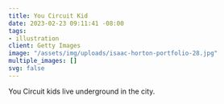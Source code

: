 ```yaml
---
title: You Circuit Kid
date: 2023-02-23 09:11:41 -08:00
tags:
- illustration
client: Getty Images
image: "/assets/img/uploads/isaac-horton-portfolio-28.jpg"
multiple_images: []
svg: false
---
```


You Circuit kids live underground in the city.